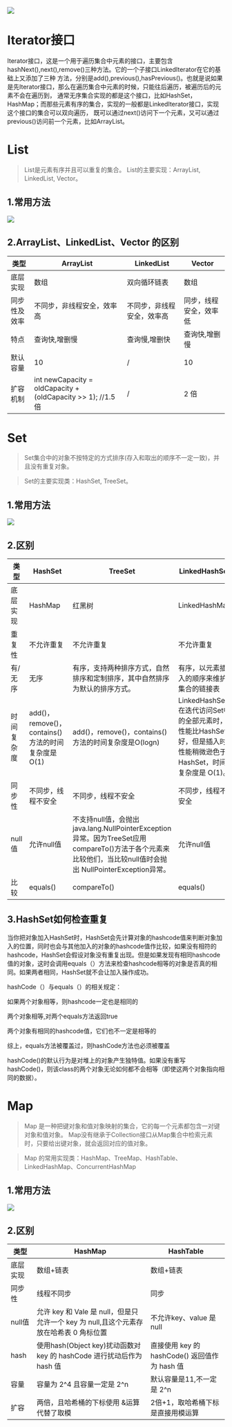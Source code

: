 ![](http://r.photo.store.qq.com/psb?/V12X9A3m33wlIQ/aXHU8V1jKmb.9ccuHJZ3xEkz.gJd*v5MpAS*9dRWLD4!/r/dGcBAAAAAAAA)
# Iterator接口
Iterator接口，这是一个用于遍历集合中元素的接口，主要包含hashNext(),next(),remove()三种方法。它的一个子接口LinkedIterator在它的基础上又添加了三种
方法，分别是add(),previous(),hasPrevious()。也就是说如果是先Iterator接口，那么在遍历集合中元素的时候，只能往后遍历，被遍历后的元素不会在遍历到，
通常无序集合实现的都是这个接口，比如HashSet，HashMap；而那些元素有序的集合，实现的一般都是LinkedIterator接口，实现这个接口的集合可以双向遍历，
既可以通过next()访问下一个元素，又可以通过previous()访问前一个元素，比如ArrayList。
# List
>List是元素有序并且可以重复的集合。
>List的主要实现：ArrayList, LinkedList, Vector。
## 1.常用方法
![](http://r.photo.store.qq.com/psb?/V12X9A3m33wlIQ/FXnrxrrpSvqxn3elzqtJbQYy7qZxe3LfkcTbJPRLlmc!/r/dDYBAAAAAAAA)
## 2.ArrayList、LinkedList、Vector 的区别

类型|ArrayList|LinkedList|Vector
  ---|---|---|---
底层实现|数组|双向循环链表|数组
同步性及效率|不同步，非线程安全，效率高|不同步，非线程安全，效率高|同步，线程安全，效率低
特点|查询快,增删慢|查询慢,增删快|查询快,增删慢
默认容量|10|/|10
扩容机制|int newCapacity = oldCapacity + (oldCapacity >> 1); //1.5 倍|/|2 倍

# Set
>Set集合中的对象不按特定的方式排序(存入和取出的顺序不一定一致)，并且没有重复对象。

>Set的主要实现类：HashSet, TreeSet。
## 1.常用方法
![](http://r.photo.store.qq.com/psb?/V12X9A3m33wlIQ/Fc0DNWUs1cv28XByICRULEyIqNaZ6Bv5H0529TQozZc!/r/dFIBAAAAAAAA)
## 2.区别

类型|HashSet|TreeSet|LinkedHashSet
---|---|---|---
底层实现|HashMap|红黑树|LinkedHashMap
重复性|不允许重复|不允许重复|不允许重复
有/无序|无序|有序，支持两种排序方式，自然排序和定制排序，其中自然排序为默认的排序方式。|有序，以元素插入的顺序来维护集合的链接表
时间复杂度|add()，remove()，contains()方法的时间复杂度是O(1)|add()，remove()，contains()方法的时间复杂度是O(logn)|LinkedHashSet在迭代访问Set中的全部元素时，性能比HashSet好，但是插入时性能稍微逊色于HashSet，时间复杂度是 O(1)。
同步性|不同步，线程不安全|不同步，线程不安全|不同步，线程不安全
null值|允许null值|不支持null值，会抛出 java.lang.NullPointerException 异常。因为TreeSet应用 compareTo()方法于各个元素来比较他们，当比较null值时会抛出 NullPointerException异常。|允许null值
比较|equals()|compareTo()|equals()
## 3.HashSet如何检查重复
当你把对象加入HashSet时，HashSet会先计算对象的hashcode值来判断对象加入的位置，同时也会与其他加入的对象的hashcode值作比较，如果没有相符的hashcode，HashSet会假设对象没有重复出现。但是如果发现有相同hashcode值的对象，这时会调用equals（）方法来检查hashcode相等的对象是否真的相同。如果两者相同，HashSet就不会让加入操作成功。

hashCode（）与equals（）的相关规定：

如果两个对象相等，则hashcode一定也是相同的

两个对象相等,对两个equals方法返回true

两个对象有相同的hashcode值，它们也不一定是相等的

综上，equals方法被覆盖过，则hashCode方法也必须被覆盖

hashCode()的默认行为是对堆上的对象产生独特值。如果没有重写hashCode()，则该class的两个对象无论如何都不会相等（即使这两个对象指向相同的数据）。
# Map
>Map 是一种把键对象和值对象映射的集合，它的每一个元素都包含一对键对象和值对象。 Map没有继承于Collection接口从Map集合中检索元素时，只要给出键对象，就会返回对应的值对象。

>Map 的常用实现类：HashMap、TreeMap、HashTable、LinkedHashMap、ConcurrentHashMap
## 1.常用方法
![](http://r.photo.store.qq.com/psb?/V12X9A3m33wlIQ/LAQxKtHpfiLrGN0jGGeiHM4MKbJSbBahxu8qk91AKOI!/r/dPMAAAAAAAAA)
## 2.区别

类型|HashMap|HashTable
---|---|---
底层实现|数组+链表|数组+链表
同步性|线程不同步|同步
null值|允许 key 和 Vale 是 null，但是只允许一个 key 为 null,且这个元素存放在哈希表 0 角标位置|不允许key、value 是 null
hash|使用hash(Object key)扰动函数对 key 的 hashCode 进行扰动后作为 hash 值|直接使用 key 的 hashCode() 返回值作为 hash 值
容量|容量为 2^4 且容量一定是 2^n|默认容量是11,不一定是 2^n
扩容|两倍，且哈希桶的下标使用 &运算代替了取模|2倍+1，取哈希桶下标是直接用模运算
